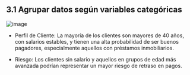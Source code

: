 ## 3.1 Agrupar datos según variables categóricas


![image](https://github.com/user-attachments/assets/f78c1f0d-7be9-425f-b2c2-b7b76c8cb222)

* Perfil de Cliente: La mayoría de los clientes son mayores de 40 años, con salarios estables, y tienen una alta probabilidad de ser buenos pagadores, especialmente aquellos con préstamos inmobiliarios.

* Riesgo: Los clientes sin salario y aquellos en grupos de edad más avanzada podrían representar un mayor riesgo de retraso en pagos.
